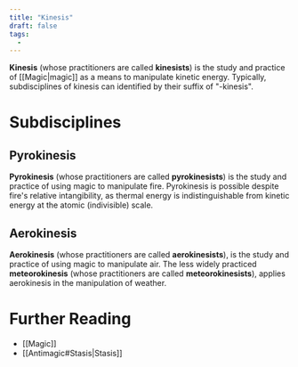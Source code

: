```yaml
---
title: "Kinesis"
draft: false
tags:
  - 
---
```


**Kinesis** (whose practitioners are called **kinesists**) is the study and practice of [[Magic|magic]] as a means to manipulate kinetic energy. Typically, subdisciplines of kinesis can identified by their suffix of "-kinesis". 

# Subdisciplines


## Pyrokinesis
**Pyrokinesis** (whose practitioners are called **pyrokinesists**) is the study and practice of using magic to manipulate fire. Pyrokinesis is possible despite fire's relative intangibility, as thermal energy is indistinguishable from kinetic energy at the atomic (indivisible) scale.

## Aerokinesis
**Aerokinesis** (whose practitioners are called **aerokinesists**), is the study and practice of using magic to manipulate air. The less widely practiced **meteorokinesis** (whose practitioners are called **meteorokinesists**), applies aerokinesis in the manipulation of weather.

# Further Reading
- [[Magic]]
- [[Antimagic#Stasis|Stasis]]

